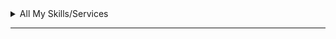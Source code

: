 
<details>
 <summary>
All My Skills/Services
 </summary>

 <br>
 
- Industry Knowledge
- Tools & Technologies
- Interpersonal Skills
- Self Learning
- Computer Science
- Operating Systems
- Linux System Administration
- Ethical Hacking
- Technical Support
- Web Development
- Python (Programming Language)
- Network Security
- Information Security
- IT Hardware Support
- Help Desk Support
- Information Technology
- Search Engine Optimization (SEO)
- Digital Forensics
- Bash (Programming Language)
- Shell (Programming Language)
- PHP (Programming Language)
- Voice over IP (VoIP)
- Tools & Technologies
- Operating System Administration
- Network Administration
- Virtual Machines
- Offenssive Security
- CSS (Programming Language)
- JavaScript (Programming Language)
- Windows System Administration
- MacOS System Administration
- Office Productivity
- Personal Development
- Photography & Video
- Music Production
- Software Development
- TryHackMe
- Project Management
- Human Resources
- Career Development
- Memory & Study Skills
- Graphic Design & Illustration
- Product Marketing
- Arts & Crafts
- Health & Fitness
- Safety & First Aid
- Martial Arts & Self Defense
- Penetration Tester
- Troubleshooting

 </details>

---
